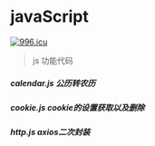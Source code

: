 # javaScript
[![996.icu](https://img.shields.io/badge/link-996.icu-red.svg)](https://996.icu)

> js 功能代码

##### calendar.js 公历转农历

##### cookie.js cookie的设置获取以及删除

##### http.js axios二次封装
